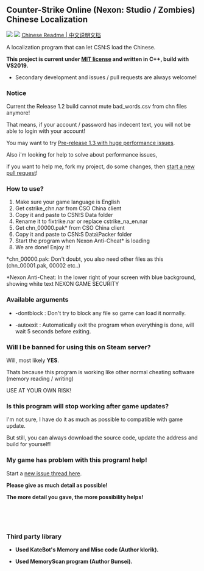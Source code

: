 ## Counter-Strike Online (Nexon: Studio / Zombies) Chinese Localization

[![](https://img.shields.io/badge/License-MIT-green)](./LICENSE)
[![](https://img.shields.io/badge/Release%20Version-1.2-green)](https://github.com/dounai2333/CSNS-Chinese-Localization/releases/tag/1.2)
[Chinese Readme | 中文说明文档](./README_CN.md)

A localization program that can let CSN:S load the Chinese.

**This project is current under [MIT license](./LICENSE) and written in C++, build with VS2019.**

- Secondary development and issues / pull requests are always welcome!

### Notice
Current the Release 1.2 build cannot mute bad_words.csv from chn files anymore!

That means, if your account / password has indecent text, you will not be able to login with your account!

You may want to try [Pre-release 1.3 with huge performance issues](https://github.com/dounai2333/CSNS-Chinese-Localization/releases/tag/1.3).

Also i'm looking for help to solve about performance issues,

if you want to help me, fork my project, do some changes, then [start a new pull request](https://github.com/dounai2333/CSNS-Chinese-Localization/compare)!

### How to use?
1. Make sure your game language is English
2. Get cstrike_chn.nar from CSO China client
3. Copy it and paste to CSN:S Data folder
4. Rename it to fixtrike.nar or replace cstrike_na_en.nar
5. Get chn_00000.pak* from CSO China client
6. Copy it and paste to CSN:S Data\Packer folder
7. Start the program when Nexon Anti-Cheat* is loading
8. We are done! Enjoy it!

*chn_00000.pak: Don't doubt, you also need other files as this (chn_00001.pak, 00002 etc..)

*Nexon Anti-Cheat: In the lower right of your screen with blue background, showing white text NEXON GAME SECURITY

### Available arguments

- -dontblock : Don't try to block any file so game can load it normally.

- -autoexit : Automatically exit the program when everything is done, will wait 5 seconds before exiting.

### Will I be banned for using this on Steam server?
Will, most likely **YES**.

Thats because this program is working like other normal cheating software (memory reading / writing)

USE AT YOUR OWN RISK!

### Is this program will stop working after game updates?
I'm not sure, I have do it as much as possible to compatible with game update.

But still, you can always download the source code, update the address and build for yourself!

### My game has problem with this program! help!
Start a [new issue thread here](https://github.com/dounai2333/CSNS-Chinese-Localization/issues/new).

**Please give as much detail as possible!**

**The more detail you gave, the more possibility helps!**

‮

‮

### Third party library

- **Used KateBot's Memory and Misc code (Author klorik).**

- **Used MemoryScan program (Author Bunsei).**
